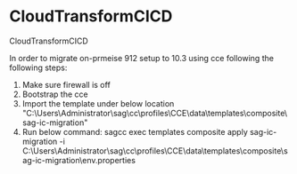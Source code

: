 # CloudTransformCICD
CloudTransformCICD

In order to migrate on-prmeise 912 setup to 10.3 using cce following the following steps:
1. Make sure firewall is off
2. Bootstrap the cce 
3. Import the template under below location "C:\Users\Administrator\sag\cc\profiles\CCE\data\templates\composite\sag-ic-migration"
4. Run below command:
sagcc exec templates composite apply sag-ic-migration -i C:\Users\Administrator\sag\cc\profiles\CCE\data\templates\composite\sag-ic-migration\env.properties